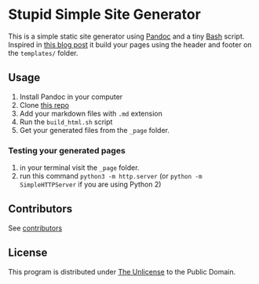 # Stupid Simple Site Generator

This is a simple static site generator using [Pandoc](https://pandoc.org) and a
tiny [Bash](https://www.gnu.org/software/bash/) script. Inspired in
[this blog post](http://savethevowels.org/posts/pandoc_website.html) it build
your pages using the header and footer on the `templates/` folder.


## Usage

1. Install Pandoc in your computer
2. Clone [this repo](https://github.com/atmantree/stupid-simple-site-generator)
3. Add your markdown files with `.md` extension
4. Run the `build_html.sh` script
5. Get your generated files from the `_page` folder.


### Testing your generated pages

1. in your terminal visit the `_page` folder.
2. run this command `python3 -m http.server` (or `python -m SimpleHTTPServer`
   if you are using Python 2)

## Contributors

See [contributors](https://github.com/atmantree/stupid-simple-site-generator/graphs/contributors)

## License

This program is distributed under
[The Unlicense](https://choosealicense.com/licenses/unlicense/) to the 
Public Domain.
